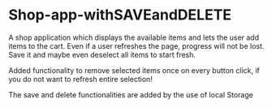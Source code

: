 # Shop-app-withSAVEandDELETE

A shop application which displays the available items and lets the user add items to the cart. Even if a user refreshes the page, progress will not be lost. Save it 
and maybe even deselect all items to start fresh. 

Added functionality to remove selected items once on every button click, if you do not want to refresh entire selection!

The save and delete functionalities are added by the use of local Storage
